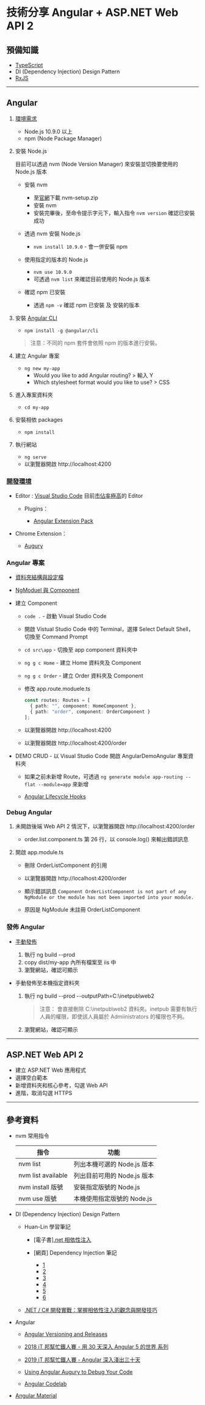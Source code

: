 # 技術分享 Angular + ASP.NET Web API 2

## 預備知識

- [TypeScript](https://www.typescriptlang.org/docs/home.html)
- DI (Dependency Injection) Design Pattern
- [RxJS](https://angular.io/guide/rx-library)

---

## Angular

1. [環境需求](https://angular.io/guide/setup-local)

   - Node.js 10.9.0 以上
   - npm (Node Package Manager)

1. 安裝 Node.js

   目前可以透過 nvm (Node Version Manager) 來安裝並切換要使用的 Node.js 版本

   - 安裝 nvm

     - 至[官網](https://github.com/coreybutler/nvm-windows/releases)下載 nvm-setup.zip
     - 安裝 nvm
     - 安裝完畢後，至命令提示字元下，輸入指令 `nvm version` 確認已安裝成功

   - 透過 nvm 安裝 Node.js

     - `nvm install 10.9.0` - 會一併安裝 npm

   - 使用指定的版本的 Node.js

     - `nvm use 10.9.0`
     - 可透過 `nvm list` 來確認目前使用的 Node.js 版本

   - 確認 npm 已安裝

     - 透過 `npm -v` 確認 npm 已安裝 及 安裝的版本

1. 安裝 [Angular CLI](https://cli.angular.io/)

   - `npm install -g @angular/cli`

   > 注意：不同的 npm 套件會依照 npm 的版本進行安裝。

1. 建立 Angular 專案

   - `ng new my-app`
     - Would you like to add Angular routing? > 輸入 Y
     - Which stylesheet format would you like to use? > CSS

1. 進入專案資料夾

   - `cd my-app`

1. 安裝相依 packages

   - `npm install`

1. 執行網站

   - `ng serve`
   - 以瀏覽器開啟 http://localhost:4200

### [開發環境](https://angular.io/resources)

- Editor : [Visual Studio Code](https://code.visualstudio.com/) 目前[市佔率極高](https://insights.stackoverflow.com/survey/2019#development-environments-and-tools)的 Editor

  - Plugins：

    - [Angular Extension Pack](https://marketplace.visualstudio.com/items?itemName=doggy8088.angular-extension-pack)

- Chrome Extension：

  - [Augury](https://augury.rangle.io/)

### Angular 專案

- [資料夾結構與設定檔](https://ithelp.ithome.com.tw/articles/10203534)
- [NgModuel 與 Component](https://ithelp.ithome.com.tw/articles/10204133)
- 建立 Component

  - `code .` - 啟動 Visual Studio Code
  - 開啟 Vistual Studio Code 中的 Terminal，選擇 Select Default Shell，切換至 Command Prompt
  - `cd src\app` - 切換至 app component 資料夾中
  - `ng g c Home` - 建立 Home 資料夾及 Component
  - `ng g c Order` - 建立 Order 資料夾及 Component
  - 修改 app.route.moduele.ts

    ```typescript
    const routes: Routes = [
      { path: "", component: HomeComponent },
      { path: "order", component: OrderComponent }
    ];
    ```

  - 以瀏覽器開啟 http://localhost:4200
  - 以瀏覽器開啟 http://localhost:4200/order

- DEMO CRUD - 以 Visual Studio Code 開啟 AngularDemoAngular 專案資料夾

    - 如果之前未新增 Route，可透過 `ng generate module app-routing --flat --module=app` 來新增

    - [Angular Lifecycle Hooks](https://ithelp.ithome.com.tw/articles/10194566)

### Debug Angular

1. 未開啟後端 Web API 2 情況下，以瀏覽器開啟 http://localhost:4200/order

   - order.list.component.ts 第 26 行，以 console.log() 來輸出錯誤訊息

1. 開啟 app.module.ts

   - 刪除 OrderListComponent 的引用

   - 以瀏覽器開啟 http://localhost:4200/order

   - 顯示錯誤訊息 `Component OrderListComponent is not part of any NgModule or the module has not been imported into your module.`

   - 原因是 NgModule 未註冊 OrderListComponent

### 發佈 Angular

- [手動發佈](https://angular.io/guide/deployment#basic-deployment-to-a-remote-server)

  1. 執行 ng build --prod
  1. copy dist/my-app 內所有檔案至 iis 中
  1. 瀏覽網站，確認可顯示

- 手動發佈至本機指定資料夾

  1. 執行 ng build --prod --outputPath=C:\inetpub\web2

     > 注意： 會直接刪除 C:\inetpub\web2 資料夾。inetpub 需要有執行人員的權限，即使該人員屬於 Admiinistrators 的權限也不夠。

  1. 瀏覽網站，確認可顯示

---

## ASP.NET Web API 2

- 建立 ASP.NET Web 應用程式
- 選擇空白範本
- 新增資料夾和核心參考，勾選 Web API
- 進階，取消勾選 HTTPS

---

## 參考資料

- nvm 常用指令

  | 指令               | 功能                        |
  | ------------------ | --------------------------- |
  | nvm list           | 列出本機可選的 Node.js 版本 |
  | nvm list available | 列出目前可用的 Node.js 版本 |
  | nvm install 版號   | 安裝指定版號的 Node.js      |
  | nvm use 版號       | 本機使用指定版號的 Node.js  |

- DI (Dependency Injection) Design Pattern

  - Huan-Lin 學習筆記

    - [電子書][.net 相依性注入](https://leanpub.com/dinet)
    - [網頁] Dependency Injection 筆記

      - [1](https://www.huanlintalk.com/2011/10/dependency-injection-1.html)
      - [2](https://www.huanlintalk.com/2011/10/dependency-injection-2.html)
      - [3](https://www.huanlintalk.com/2011/10/dependency-injection-3.html)
      - [4](https://www.huanlintalk.com/2011/10/dependency-injection-4.html)
      - [5](https://www.huanlintalk.com/2011/11/dependency-injection-5.html)
      - [6](https://www.huanlintalk.com/2011/11/dependency-injection-6.html)

  - [.NET / C# 開發實戰：掌握相依性注入的觀念與開發技巧](https://www.accupass.com/event/1910240302432112993487)

- Angular

  - [Angular Versioning and Releases](https://angular.io/guide/releases)

  - [2018 iT 邦幫忙鐵人賽 - 用 30 天深入 Angular 5 的世界 系列](https://ithelp.ithome.com.tw/users/20107113/ironman/1240)

  - [2019 iT 邦幫忙鐵人賽 - Angular 深入淺出三十天](https://ithelp.ithome.com.tw/users/20090728/ironman/1600)

  - [Using Angular Augury to Debug Your Code](https://www.sitepoint.com/angular-augury-debug-code/)

  - [Angular Codelab](https://codelab.fun/)

- [Angular Material](https://material.angular.io/)
